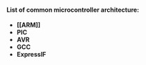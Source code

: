 #### List of common microcontroller architecture:
- **[[ARM]]**
- **PIC**
- **AVR**
- **GCC**
- **ExpressIF**

